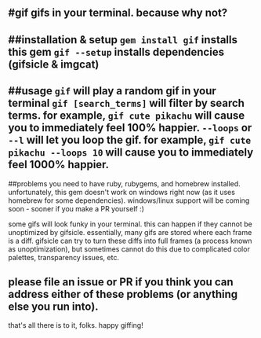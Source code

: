 #gif
gifs in your terminal. because why not?
---
##installation & setup
`gem install gif` installs this gem
`gif --setup` installs dependencies (gifsicle & imgcat)
---
##usage
`gif` will play a random gif in your terminal
`gif [search_terms]` will filter by search terms. for example, `gif cute pikachu` will cause you to immediately feel 100% happier.
`--loops` or `--l` will let you loop the gif. for example, `gif cute pikachu --loops 10` will cause you to immediately feel 1000% happier.
---
##problems
you need to have ruby, rubygems, and homebrew installed. unfortunately, this gem doesn't work on windows right now (as it uses homebrew for some dependencies). windows/linux support will be coming soon - sooner if you make a PR yourself :)

some gifs will look funky in your terminal. this can happen if they cannot be unoptimized by gifsicle. essentially, many gifs are stored where each frame is a diff. gifsicle can try to turn these diffs into full frames (a process known as unoptimization), but sometimes cannot do this due to complicated color palettes, transparency issues, etc.

please file an issue or PR if you think you can address either of these problems (or anything else you run into).
---
that's all there is to it, folks.
happy giffing!
